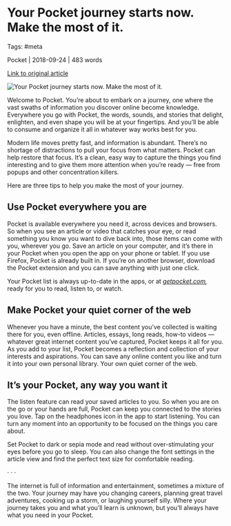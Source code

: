 # Your Pocket journey starts now. Make the most of it.

Tags: #meta

Pocket | 2018-09-24 | 483 words

[Link to original article](https://medium.com/@Pocket/your-pocket-journey-starts-now-make-the-most-of-it-cc30770e6c53)

![Your Pocket journey starts now. Make the most of it.](https://miro.medium.com/max/1200/1*hKCxwuSJWmmAGa4bVi_V7Q.png)

Welcome to Pocket. You’re about to embark on a journey, one where the vast swaths of information you discover online become knowledge. Everywhere you go with Pocket, the words, sounds, and stories that delight, enlighten, and even shape you will be at your fingertips. And you’ll be able to consume and organize it all in whatever way works best for you.

Modern life moves pretty fast, and information is abundant. There’s no shortage of distractions to pull your focus from what matters. Pocket can help restore that focus. It’s a clean, easy way to capture the things you find interesting and to give them more attention when you’re ready — free from popups and other concentration killers.

Here are three tips to help you make the most of your journey.

Use Pocket everywhere you are
-----------------------------

Pocket is available everywhere you need it, across devices and browsers. So when you see an article or video that catches your eye, or read something you know you want to dive back into, those items can come with you, wherever you go. Save an article on your computer, and it’s there in your Pocket when you open the app on your phone or tablet. If you use Firefox, Pocket is already built in. If you’re on another browser, download the Pocket extension and you can save anything with just one click.

Your Pocket list is always up-to-date in the apps, or at [_getpocket.com_](https://getpocket.com/)_,_ ready for you to read, listen to, or watch.

Make Pocket your quiet corner of the web
----------------------------------------

Whenever you have a minute, the best content you’ve collected is waiting there for you, even offline. Articles, essays, long reads, how-to videos — whatever great internet content you’ve captured, Pocket keeps it all for you. As you add to your list, Pocket becomes a reflection and collection of your interests and aspirations. You can save any online content you like and turn it into your own personal library. Your own quiet corner of the web.

It’s your Pocket, any way you want it
-------------------------------------

The listen feature can read your saved articles to you. So when you are on the go or your hands are full, Pocket can keep you connected to the stories you love. Tap on the headphones icon in the app to start listening. You can turn any moment into an opportunity to be focused on the things you care about.

Set Pocket to dark or sepia mode and read without over-stimulating your eyes before you go to sleep. You can also change the font settings in the article view and find the perfect text size for comfortable reading.

· · ·

The internet is full of information and entertainment, sometimes a mixture of the two. Your journey may have you changing careers, planning great travel adventures, cooking up a storm, or laughing yourself silly. Where your journey takes you and what you’ll learn is unknown, but you’ll always have what you need in your Pocket.

